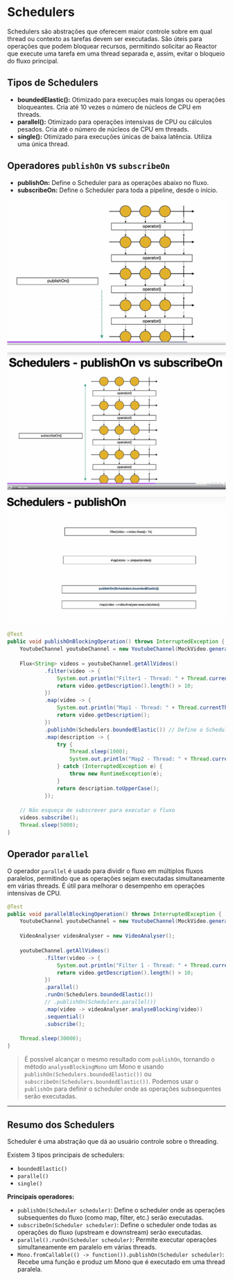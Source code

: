 # Schedulers

Schedulers são abstrações que oferecem maior controle sobre em qual thread ou contexto as tarefas devem ser executadas. São úteis para operações que podem bloquear recursos, permitindo solicitar ao Reactor que execute uma tarefa em uma thread separada e, assim, evitar o bloqueio do fluxo principal.

## Tipos de Schedulers

- **boundedElastic():** Otimizado para execuções mais longas ou operações bloqueantes. Cria até 10 vezes o número de núcleos de CPU em threads.
- **parallel():** Otimizado para operações intensivas de CPU ou cálculos pesados. Cria até o número de núcleos de CPU em threads.
- **single():** Otimizado para execuções únicas de baixa latência. Utiliza uma única thread.

## Operadores `publishOn` vs `subscribeOn`

- **publishOn:** Define o Scheduler para as operações abaixo no fluxo.
- **subscribeOn:** Define o Scheduler para toda a pipeline, desde o início.

![Exemplo publishOn](image-37.png)

![Exemplo subscribeOn](image-38.png)

![Comparação de schedulers](image-39.png)

```java
@Test
public void publishOnBlockingOperation() throws InterruptedException {
    YoutubeChannel youtubeChannel = new YoutubeChannel(MockVideo.generateVideos3());

    Flux<String> videos = youtubeChannel.getAllVideos()
            .filter(video -> {
                System.out.println("Filter1 - Thread: " + Thread.currentThread().getName());
                return video.getDescription().length() > 10;
            })
            .map(video -> {
                System.out.println("Map1 - Thread: " + Thread.currentThread().getName());
                return video.getDescription();
            })
            .publishOn(Schedulers.boundedElastic()) // Define o Scheduler para as operações abaixo
            .map(description -> {
                try {
                    Thread.sleep(1000);
                    System.out.println("Map2 - Thread: " + Thread.currentThread().getName());
                } catch (InterruptedException e) {
                    throw new RuntimeException(e);
                }
                return description.toUpperCase();
            });

    // Não esqueça de subscrever para executar o fluxo
    videos.subscribe();
    Thread.sleep(5000);
}
```

## Operador `parallel`

O operador `parallel` é usado para dividir o fluxo em múltiplos fluxos paralelos, permitindo que as operações sejam executadas simultaneamente em várias threads. É útil para melhorar o desempenho em operações intensivas de CPU.

```java
@Test
public void parallelBlockingOperation() throws InterruptedException {
    YoutubeChannel youtubeChannel = new YoutubeChannel(MockVideo.generateVideos());

    VideoAnalyser videoAnalyser = new VideoAnalyser();

    youtubeChannel.getAllVideos()
            .filter(video -> {
                System.out.println("Filter 1 - Thread: " + Thread.currentThread().getName());
                return video.getDescription().length() > 10;
            })
            .parallel()
            .runOn(Schedulers.boundedElastic())
            // .publishOn(Schedulers.parallel())
            .map(video -> videoAnalyser.analyseBlocking(video))
            .sequential()
            .subscribe();

    Thread.sleep(30000);
}
```

> É possível alcançar o mesmo resultado com `publishOn`, tornando o método `analyseBlockingMono` um Mono e usando `publishOn(Schedulers.boundedElastic())` ou `subscribeOn(Schedulers.boundedElastic())`. Podemos usar o `publishOn` para definir o scheduler onde as operações subsequentes serão executadas.

---

## Resumo dos Schedulers

Scheduler é uma abstração que dá ao usuário controle sobre o threading.

Existem 3 tipos principais de schedulers:

- `boundedElastic()`
- `parallel()`
- `single()`

**Principais operadores:**

- `publishOn(Scheduler scheduler)`: Define o scheduler onde as operações subsequentes do fluxo (como map, filter, etc.) serão executadas.
- `subscribeOn(Scheduler scheduler)`: Define o scheduler onde todas as operações do fluxo (upstream e downstream) serão executadas.
- `parallel().runOn(Scheduler scheduler)`: Permite executar operações simultaneamente em paralelo em várias threads.
- `Mono.fromCallable(() -> function()).publishOn(Scheduler scheduler)`: Recebe uma função e produz um Mono que é executado em uma thread paralela.
